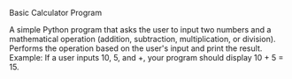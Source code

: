Basic Calculator Program

A simple Python program that asks the user to input two numbers and a mathematical operation (addition, subtraction, multiplication, or division).
Performs the operation based on the user's input and print the result.
Example: If a user inputs 10, 5, and +, your program should display 10 + 5 = 15.
